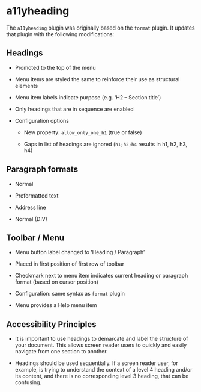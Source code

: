 # a11yheading

The `a11yheading` plugin was originally based on the `format` plugin.
It updates that plugin with the following modifications:

## Headings

* Promoted to the top of the menu

* Menu items are styled the same to reinforce their use as structural elements

* Menu item labels indicate purpose (e.g. ‘H2 – Section title’)

* Only headings that are in sequence are enabled

* Configuration options

  * New property: `allow_only_one_h1` (true or false)

  * Gaps in list of headings are ignored (`h1;h2;h4` results in h1, h2, h3, h4)

## Paragraph formats

* Normal

* Preformatted text

* Address line

* Normal (DIV)

## Toolbar / Menu

* Menu button label changed to ‘Heading / Paragraph’

* Placed in first position of first row of toolbar

* Checkmark next to menu item indicates current heading or paragraph format (based on cursor position)

* Configuration: same syntax as `format` plugin

* Menu provides a Help menu item

## Accessibility Principles

* It is important to use headings to demarcate and label the structure
  of your document. This allows screen reader users to quickly and easily
  navigate from one section to another.

* Headings should be used sequentially. If a screen reader user, for example,
  is trying to understand the context of a level 4 heading and/or its content,
  and there is no corresponding level 3 heading, that can be confusing.
